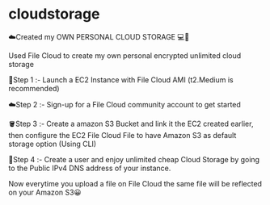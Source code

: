 # cloudstorage
☁️Created my OWN PERSONAL CLOUD STORAGE 💻💽

Used File Cloud to create my own personal encrypted unlimited cloud storage

🚀Step 1 :- Launch a EC2 Instance with File Cloud AMI (t2.Medium is recommended)

☁️Step 2 :- Sign-up for a File Cloud community account to get started

🪣Step 3 :- Create a amazon S3 Bucket and link it the EC2 created earlier, then configure the EC2 File Cloud File to have Amazon S3 as default storage option (Using CLI)

🙌Step 4 :- Create a user and enjoy unlimited cheap Cloud Storage by going to the Public IPv4 DNS address of your instance.

Now everytime you upload a file on File Cloud the same file will be reflected on your Amazon S3😀
